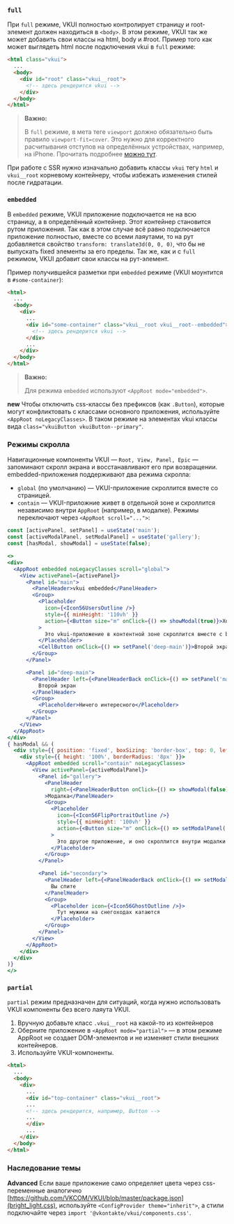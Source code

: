 ### `full`

При `full` режиме, VKUI полностью контролирует страницу и root-элемент должен находиться в `<body>`. В этом режиме, VKUI так же может добавить свои классы на html, body и #root. Пример того как может выглядеть html после подключения vkui в `full` режиме:
```html
<html class="vkui">
  ...
  <body>
    <div id="root" class="vkui__root">
      <!-- здесь рендерится vkui -->
    </div>
  </body>
</html>
```

>**Важно:**
>
>В `full` режиме, в мета теге `viewport` должно обязательно быть правило `viewport-fit=cover`. Это нужно для корректного расчитывания отступов на определённых устройствах, например, на iPhone. Прочитать подробнее [можно тут](https://css-tricks.com/the-notch-and-css/).

При работе с SSR нужно изначально добавить классы `vkui` тегу `html` и `vkui__root` корневому контейнеру, чтобы избежать изменения стилей после гидратации.

### `embedded`

В `embedded` режиме, VKUI приложение подключается не на всю страницу, а в определённый контейнер. Этот контейнер становится рутом приложения. Так как в этом случае всё равно подключается приложение полностью, вместе со всеми лаяутами, то на рут добавляется свойство `transform: translate3d(0, 0, 0)`, что бы не выпускать fixed элементы за его пределы. Так же, как и с `full` режимом, VKUI добавит свои классы на рут-элемент.

Пример получившейся разметки при `embedded` режиме (VKUI моунтится в `#some-container`):
```html
<html>
  ...
  <body>
    <div>
      ...
      <div id="some-container" class="vkui__root vkui__root--embedded">
        <!-- здесь рендерится vkui -->
      </div>
      ...
    </div>
  </body>
</html>
```

> **Важно:**
>
> Для режима `embedded` используют `<AppRoot mode="embedded">`.

**new** Чтобы отключить css-классы без префиксов (как `.Button`), которые могут конфликтовать с классами основного приложения, используйте `<AppRoot noLegacyClasses>`. В таком режиме на элементах vkui классы вида `class="vkuiButton vkuiButton--primary"`.

### Режимы скролла

Навигационные компоненты VKUI — `Root, View, Panel, Epic` — запоминают скролл экрана и восстанавливают его при возвращении. embedded-приложения поддерживают два режима скролла:
- `global` (по умолчанию) — VKUI-приложение скроллится вместе со страницей.
- `contain` — VKUI-приложние живет в отдельной зоне и скроллится независимо внутри `AppRoot` (например, в модалке).
Режимы переключают через `<AppRoot scroll="...">`:

```jsx { "props": { "autoLayout": "none", "integration": "embedded", "containerStyle": { "height": "auto" }, "config": { "transitionMotionEnabled": false } } }
const [activePanel, setPanel] = useState('main');
const [activeModalPanel, setModalPanel] = useState('gallery');
const [hasModal, showModal] = useState(false);

<>
<div>
  <AppRoot embedded noLegacyClasses scroll="global">
    <View activePanel={activePanel}>
      <Panel id="main">
        <PanelHeader>vkui embedded</PanelHeader>
        <Group>
          <Placeholder
            icon={<Icon56UsersOutline />}
            style={{ minHeight: '110vh' }}
            action={<Button size="m" onClick={() => showModal(true)}>Хочу модалку</Button>}
          >
            Это vkui-приложение в контентной зоне скроллится вместе с body.
          </Placeholder>
          <CellButton onClick={() => setPanel('deep-main')}>Второй экран</CellButton>
        </Group>
      </Panel>

      <Panel id="deep-main">
        <PanelHeader left={<PanelHeaderBack onClick={() => setPanel('main')} />}>
          Второй экран
        </PanelHeader>
        <Group>
          <Placeholder>Ничего интересного</Placeholder>
        </Group>
      </Panel>
    </View>
  </AppRoot>
</div>
{ hasModal && (
  <div style={{ position: 'fixed', boxSizing: 'border-box', top: 0, left: 0, width: '100%', height: '100%', background: 'rgba(0,0,0,0.3)', padding: '30px' }}>
    <div style={{ height: '100%', borderRadius: '8px' }}>
      <AppRoot embedded scroll="contain" noLegacyClasses>
        <View activePanel={activeModalPanel}>
          <Panel id="gallery">
            <PanelHeader
              right={<PanelHeaderButton onClick={() => showModal(false)}><Icon24Dismiss/></PanelHeaderButton>}
            >Модалка</PanelHeader>
            <Group>
              <Placeholder
                icon={<Icon56FlipPortraitOutline />}
                style={{ minHeight: '100vh' }}
                action={<Button size="m" onClick={() => setModalPanel('secondary')}>Глубже</Button>}
              >
                Это другое приложение, и оно скроллится внутри модалки
              </Placeholder>
            </Group>
          </Panel>

          <Panel id="secondary">
            <PanelHeader left={<PanelHeaderBack onClick={() => setModalPanel('gallery')} />}>
              Вы спите
            </PanelHeader>
            <Group>
              <Placeholder icon={<Icon56GhostOutline />}>
                Тут мужики на снегоходах катаются
              </Placeholder>
            </Group>
          </Panel>
        </View>
      </AppRoot>
    </div>
  </div>
)}
</>
```


### `partial`

`partial` режим предназначен для ситуаций, когда нужно использовать VKUI компоненты без всего лаяута VKUI.
1. Вручную добавьте класс `.vkui__root` на какой-то из контейнеров
2. Оберните приложение в `<AppRoot mode="partial">` — в этом режиме AppRoot не создает DOM-элементов и не изменяет стили внешних контейнеров.
3. Используйте VKUI-компоненты.

```html
<html>
  ...
  <body>
    <div>
      ...
      <div id="top-container" class="vkui__root">
      ...
      <!-- здесь рендерится, например, Button -->
      ...
      </div>
      ...
    </div>
  </body>
</html>
```

### Наследование темы

__Advanced__ Если ваше приложение само определяет цвета через css-переменные аналогично [https://github.com/VKCOM/VKUI/blob/master/package.json](bright_light.css), используйте `<ConfigProvider theme="inherit">`, а стили подключайте через `import '@vkontakte/vkui/components.css'`.
